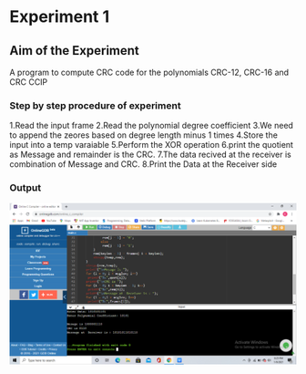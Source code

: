 # Experiment 1

## Aim of the Experiment
A program to compute CRC code for the polynomials CRC-12, CRC-16 and CRC CCIP

### Step by step procedure of experiment
1.Read the input  frame
2.Read the polynomial degree coefficient
3.We need to append the zeores based on degree length minus 1 times
4.Store the input into a temp varaiable
5.Perform the XOR operation
6.print the quotient as Message and remainder is the CRC.
7.The data recived at the receiver is combination of Message and CRC.
8.Print the Data at the Receiver side


### Output


![output](crc.png)
